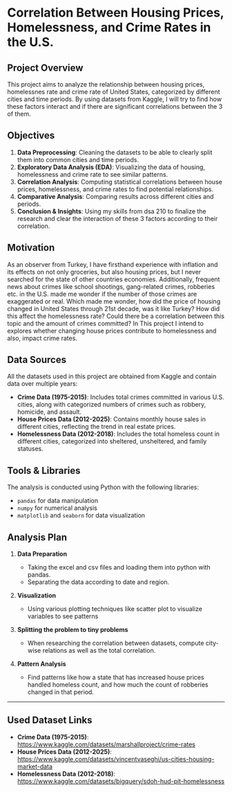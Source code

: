 # Correlation Between Housing Prices, Homelessness, and Crime Rates in the U.S.

## Project Overview
This project aims to analyze the relationship between housing prices, homelessnes rate and crime rate of United States, categorized by different cities and time periods. By using datasets from Kaggle, I will try to find how these factors interact and if there are significant correlations between the 3 of them.

## Objectives
1. **Data Preprocessing**: Cleaning the datasets to be able to clearly split them into common cities and time periods.
2. **Exploratory Data Analysis (EDA)**: Visualizing the data of housing, homelessness and crime rate to see similar patterns.
3. **Correlation Analysis**: Computing statistical correlations between house prices, homelessness, and crime rates to find potential relationships.
4. **Comparative Analysis**: Comparing results across different cities and periods.
5. **Conclusion & Insights**: Using my skills from dsa 210 to finalize the research and clear the interaction of these 3 factors according to their correlation.

## Motivation
As an observer from Turkey, I have firsthand experience with inflation and its effects on not only groceries, but also housing prices, but I never searched for the state of other countries economies. Additionally, frequent news about crimes like school shootings, gang-related crimes, robberies etc. in the U.S. made me wonder if the number of those crimes are exaggerated or real. Which made me wonder, how did the price of housing changed in United States through 21st decade, was it like Turkey? How did this affect the homelessness rate? Could there be a correlation between this topic and the amount of crimes committed? In This project I intend to explores whether changing house prices contribute to homelessness and also, impact crime rates.

## Data Sources
All the datasets used in this project are obtained from Kaggle and contain data over multiple years:

- **Crime Data (1975-2015)**: Includes total crimes committed in various U.S. cities, along with categorized numbers of crimes such as robbery, homicide, and assault.
- **House Prices Data (2012-2025)**: Contains monthly house sales in different cities, reflecting the trend in real estate prices.
- **Homelessness Data (2012-2018)**: Includes the total homeless count in different cities, categorized into sheltered, unsheltered, and family statuses.

## Tools & Libraries
The analysis is conducted using Python with the following libraries:
- `pandas` for data manipulation
- `numpy` for numerical analysis
- `matplotlib` and `seaborn` for data visualization

## Analysis Plan

1. **Data Preparation**  
   - Taking the excel and csv files and loading them into python with pandas.
   - Separating the data according to date and region.

2. **Visualization**  
   - Using various plotting techniques like scatter plot to visualize variables to see patterns  

3. **Splitting the problem to tiny problems**  
   - When researching the correlation between datasets, compute city-wise relations as well as the total correlation.

4. **Pattern Analysis**  
   - Find patterns like how a state that has increased house prices handled homeless count, and how much the count of robberies changed in that period.

---

## Used Dataset Links
- **Crime Data (1975-2015)**: https://www.kaggle.com/datasets/marshallproject/crime-rates
- **House Prices Data (2012-2025)**: https://www.kaggle.com/datasets/vincentvaseghi/us-cities-housing-market-data
- **Homelessness Data (2012-2018)**: https://www.kaggle.com/datasets/bigquery/sdoh-hud-pit-homelessness
